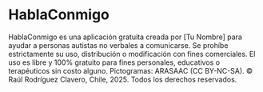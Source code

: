# HablaConmigo
HablaConmigo es una aplicación gratuita creada por [Tu Nombre] para ayudar a personas autistas no verbales a comunicarse. Se prohíbe estrictamente su uso, distribución o modificación con fines comerciales. El uso es libre y 100% gratuito para fines personales, educativos o terapéuticos sin costo alguno. Pictogramas: ARASAAC (CC BY-NC-SA). © Raúl Rodríguez Clavero, Chile, 2025. Todos los derechos reservados.
